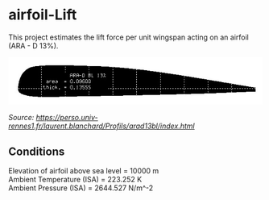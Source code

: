 # airfoil-Lift

This project estimates the lift force per unit wingspan acting on an airfoil (ARA - D 13%).

![ARA - D 13%](profil.jpg) <br>

*Source: https://perso.univ-rennes1.fr/laurent.blanchard/Profils/arad13bl/index.html*

## Conditions

Elevation of airfoil above sea level = 10000 m    <br>
Ambient Temperature (ISA)            = 223.252 K      <br>
Ambient Pressure (ISA)               = 2644.527 N/m^-2   <br>
